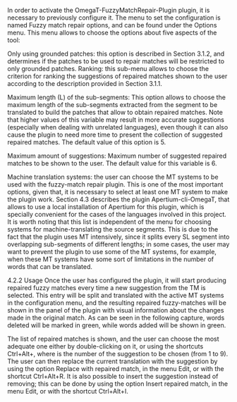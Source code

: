 In order to activate the OmegaT-FuzzyMatchRepair-Plugin plugin, it is necessary to previously configure it. The menu to set the configuration is named Fuzzy match repair options, and can be found under the Options menu. This menu allows to choose the options about five aspects of the tool:

Only using grounded patches: this option is described in Section 3.1.2, and determines if the patches to be used to repair matches will be restricted to only grounded patches.
Ranking: this sub-menu allows to choose the criterion for ranking the suggestions of repaired matches shown to the user according to the description provided in Section 3.1.1.

Maximum length (L) of the sub-segments: This option allows to choose the maximum length of the sub-segments extracted from the segment to be translated to build the patches that allow to obtain repaired matches. Note that higher values of this variable may result in more accurate suggestions (especially when dealing with unrelated languages), even though it can also cause the plugin to need more time to present the collection of suggested repaired matches. The default value of this option is 5.

Maximum amount of suggestions: Maximum number of suggested repaired matches to be shown to the user. The default value for this variable is 6.

Machine translation systems: the user can  choose the MT systems to be used with the fuzzy-match repair plugin. This is one of the most important options, given that, it is necessary to select at least one MT system to make the plugin work. Section 4.3 describes the plugin Apertium-cli-OmegaT, that allows to use a local installation of Apertium for this plugin, which is specially convenient for the cases of the languages involved in this project. It is worth noting that this list is independent of the menu for choosing systems for machine-translating the source segments. This is due to the fact that the plugin uses MT intensively, since it splits every SL segment into overlapping sub-segments of different lengths; in some cases, the user may want to prevent the plugin to use some of the MT systems, for example, when these MT systems have some sort of limitations in the number of words that can be translated.


4.2.2 Usage
Once the user has configured the plugin, it will start producing repaired fuzzy matches every time a new suggestion from the TM is selected. This entry will be split and translated with the active MT systems in the configuration menu, and the resulting repaired fuzzy-matches will be shown in the panel of the plugin with visual information about the changes made in the original match. As can be seen in the following capture, words deleted will be marked in green, while words added will be shown in green.


The list of repaired matches is shown, and the user can choose the most adequate one either by double-clicking on it, or using the shortcuts Ctrl+Alt+<NUM>, where <NUM> is the number of the suggestion to be chosen (from 1 to 9). The user can then replace the current translation with the suggestion by using the option Replace with repaired match, in the menu Edit, or with the shortcut Ctrl+Alt+R. It is also possible to insert the suggestion instead of removing; this can be done by using the option Insert repaired match, in the menu Edit, or with the shortcut Ctrl+Alt+I.
 
